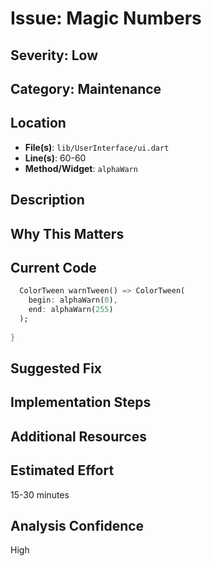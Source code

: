 # Issue: Magic Numbers

## Severity: Low

## Category: Maintenance

## Location
- **File(s)**: `lib/UserInterface/ui.dart`
- **Line(s)**: 60-60
- **Method/Widget**: `alphaWarn`

## Description


## Why This Matters


## Current Code
```dart
  ColorTween warnTween() => ColorTween(
    begin: alphaWarn(0), 
    end: alphaWarn(255)
  );
  
}
```

## Suggested Fix


## Implementation Steps


## Additional Resources


## Estimated Effort
15-30 minutes

## Analysis Confidence
High
